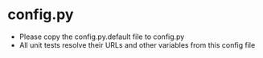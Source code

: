 # config.py

* Please copy the config.py.default file to config.py
* All unit tests resolve their URLs and other variables from this config file